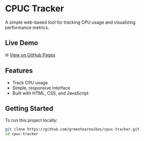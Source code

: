 # CPUC Tracker

A simple web-based tool for tracking CPU usage and visualizing performance metrics.

## Live Demo

🌐 [View on GitHub Pages](https://greentearooibos.github.io/cpuc-tracker/)

## Features

- Track CPU usage
- Simple, responsive interface
- Built with HTML, CSS, and JavaScript

## Getting Started

To run this project locally:

```bash
git clone https://github.com/greentearooibos/cpuc-tracker.git
cd cpuc-tracker
